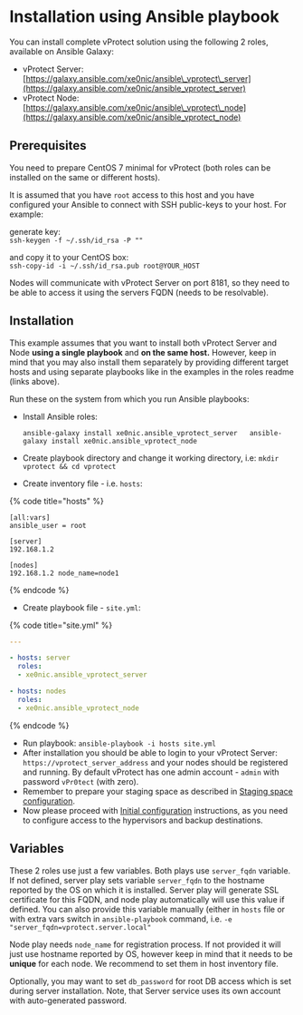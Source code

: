 # Installation using Ansible playbook

You can install complete vProtect solution using the following 2 roles, available on Ansible Galaxy:

* vProtect Server: [https://galaxy.ansible.com/xe0nic/ansible\_vprotect\_server](https://galaxy.ansible.com/xe0nic/ansible_vprotect_server)
* vProtect Node: [https://galaxy.ansible.com/xe0nic/ansible\_vprotect\_node](https://galaxy.ansible.com/xe0nic/ansible_vprotect_node)

## Prerequisites

You need to prepare CentOS 7 minimal for vProtect \(both roles can be installed on the same or different hosts\).

It is assumed that you have `root` access to this host and you have configured your Ansible to connect with SSH public-keys to your host. For example:

generate key:  
`ssh-keygen -f ~/.ssh/id_rsa -P ""`

and copy it to your CentOS box:  
`ssh-copy-id -i ~/.ssh/id_rsa.pub root@YOUR_HOST`

Nodes will communicate with vProtect Server on port 8181, so they need to be able to access it using the servers FQDN \(needs to be resolvable\). 

## Installation

This example assumes that you want to install both vProtect Server and Node **using a single playbook** and **on the same host.** However, keep in mind that you may also install them separately by providing different target hosts and using separate playbooks like in the examples in the roles readme \(links above\).

Run these on the system from which you run Ansible playbooks:

* Install Ansible roles:

  `ansible-galaxy install xe0nic.ansible_vprotect_server  
  ansible-galaxy install xe0nic.ansible_vprotect_node`

* Create playbook directory and change it working directory, i.e: `mkdir vprotect && cd vprotect`
* Create inventory file - i.e. `hosts`:

{% code title="hosts" %}
```text
[all:vars] 
ansible_user = root

[server]
192.168.1.2

[nodes]
192.168.1.2 node_name=node1
```
{% endcode %}

* Create playbook file - `site.yml`:

{% code title="site.yml" %}
```yaml
---

- hosts: server
  roles:
  - xe0nic.ansible_vprotect_server

- hosts: nodes
  roles:
  - xe0nic.ansible_vprotect_node
```
{% endcode %}

* Run playbook: `ansible-playbook -i hosts site.yml`
* After installation you should be able to login to your vProtect Server: `https://vprotect_server_address` and your nodes should be registered and running. By default vProtect has one admin account - `admin` with password `vPr0tect` \(with zero\).
* Remember to prepare your staging space as described in [Staging space configuration](staging-space-configuration.md).
* Now please proceed with [Initial configuration](../initial_config/) instructions, as you need to configure access to the hypervisors and backup destinations.

## Variables

These 2 roles use just a few variables. Both plays use `server_fqdn` variable. If not defined, server play sets variable `server_fqdn` to the hostname reported by the OS on which it is installed. Server play will generate SSL certificate for this FQDN, and node play automatically will use this value if defined. You can also provide this variable manually \(either in `hosts` file or with extra vars switch in `ansible-playbook` command, i.e.  `-e "server_fqdn=vprotect.server.local"` 

Node play needs `node_name` for registration process. If not provided it will just use hostname reported by OS, however keep in mind that it needs to be **unique** for each node. We recommend to set them in host inventory file.

Optionally, you may want to set `db_password` for root DB access which is set during server installation. Note, that Server service uses its own account with auto-generated password.

